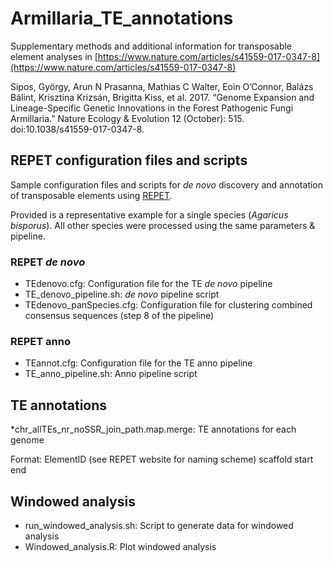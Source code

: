 # Armillaria_TE_annotations 

Supplementary methods and additional information for transposable element analyses in  [https://www.nature.com/articles/s41559-017-0347-8](https://www.nature.com/articles/s41559-017-0347-8)

Sipos, György, Arun N Prasanna, Mathias C Walter, Eoin O’Connor, Balázs Bálint, Krisztina Krizsán, Brigitta Kiss, et al. 2017. “Genome Expansion and Lineage-Specific Genetic Innovations in the Forest Pathogenic Fungi Armillaria.” Nature Ecology & Evolution 12 (October): 515. doi:10.1038/s41559-017-0347-8.

## REPET configuration files and scripts

Sample configuration files and scripts for _de novo_ discovery and annotation of transposable elements using [REPET](https://urgi.versailles.inra.fr/Tools/REPET). 

Provided is a representative example for a single species (_Agaricus bisporus_). All other species were processed using the same parameters & pipeline. 

### REPET _de novo_

-  	TEdenovo.cfg:			Configuration file for the TE _de novo_ pipeline
- 	TE_denovo_pipeline.sh:	_de novo_ pipeline script
-	TEdenovo_panSpecies.cfg:	Configuration file for clustering combined consensus sequences (step 8 of the pipeline)

### REPET anno

-	TEannot.cfg:				Configuration file for the TE anno pipeline
- 	TE_anno_pipeline.sh:		Anno pipeline script

## TE annotations

 *chr_allTEs_nr_noSSR_join_path.map.merge:	TE annotations for each genome
 
 Format: ElementID (see REPET website for naming scheme)	scaffold	start end
 
## Windowed analysis

-  run_windowed_analysis.sh:	Script to generate data for windowed analysis
-  Windowed_analysis.R:		Plot windowed analysis









